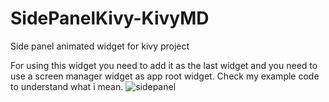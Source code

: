 # SidePanelKivy-KivyMD
Side panel animated widget for kivy project


For using this widget you need to add it as the last widget and you need to use a screen manager widget as app root widget. Check my example code to understand what i mean.
![sidepanel](https://github.com/ninuzzomagno/SidePanelKivy-KivyMD/assets/52736609/4f2c9a28-b72f-4cde-baaa-b85132698094)
